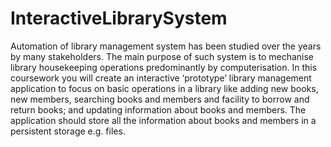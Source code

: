 # InteractiveLibrarySystem
Automation of library management system has been studied over the years by many stakeholders.
The main purpose of such system is to mechanise library housekeeping operations predominantly
by computerisation. In this coursework you will create an interactive ‘prototype’ library
management application to focus on basic operations in a library like adding new books, new
members, searching books and members and facility to borrow and return books; and updating
information about books and members. The application should store all the information about
books and members in a persistent storage e.g. files.
